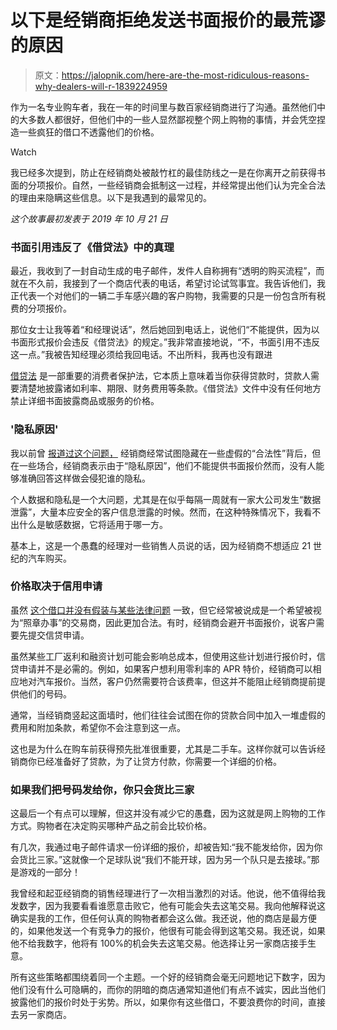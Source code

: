 # 以下是经销商拒绝发送书面报价的最荒谬的原因

> 原文：<https://jalopnik.com/here-are-the-most-ridiculous-reasons-why-dealers-will-r-1839224959>

作为一名专业购车者，我在一年的时间里与数百家经销商进行了沟通。虽然他们中的大多数人都很好，但他们中的一些人显然鄙视整个网上购物的事情，并会凭空捏造一些疯狂的借口不透露他们的价格。

Watch

我已经多次提到，防止在经销商处被敲竹杠的最佳防线之一是在你离开之前获得书面的分项报价。自然，一些经销商会抵制这一过程，并经常提出他们认为完全合法的理由来隐瞒这些信息。以下是我遇到的最常见的。

*这个故事最初发表于 2019 年 10 月 21 日*

### 书面引用违反了《借贷法》中的真理

最近，我收到了一封自动生成的电子邮件，发件人自称拥有“透明的购买流程”，而就在不久前，我接到了一个商店代表的电话，希望讨论试驾事宜。我告诉他们，我正代表一个对他们的一辆二手车感兴趣的客户购物，我需要的只是一份包含所有税费的分项报价。

那位女士让我等着“和经理说话”，然后她回到电话上，说他们“不能提供，因为以书面形式报价会违反《借贷法》的规定。”我非常直接地说，“不，书面引用不违反这一点。”我被告知经理必须给我回电话。不出所料，我再也没有跟进

[借贷法](https://www.ftc.gov/enforcement/statutes/truth-lending-act) 是一部重要的消费者保护法，它本质上意味着当你获得贷款时，贷款人需要清楚地披露诸如利率、期限、财务费用等条款。《借贷法》文件中没有任何地方禁止详细书面披露商品或服务的价格。

### '隐私原因'

我以前曾 [报道过这个问题，](https://jalopnik.com/this-is-the-most-insane-excuse-for-why-a-dealer-won-t-s-1823542922) 经销商经常试图隐藏在一些虚假的“合法性”背后，但在一些场合，经销商表示由于“隐私原因”，他们不能提供书面报价然而，没有人能够准确回答这样做会侵犯谁的隐私。

个人数据和隐私是一个大问题，尤其是在似乎每隔一周就有一家大公司发生“数据泄露”，大量本应安全的客户信息泄露的时候。然而，在这种特殊情况下，我看不出什么是敏感数据，它将适用于哪一方。

基本上，这是一个愚蠢的经理对一些销售人员说的话，因为经销商不想适应 21 世纪的汽车购买。

### 价格取决于信用申请

虽然 [这个借口并没有假装与某些法律问题](https://jalopnik.com/watch-out-for-dealers-who-say-the-price-of-the-car-depe-1827134507) 一致，但它经常被说成是一个希望被视为“照章办事”的交易商，因此更加合法。有时，经销商会避开书面报价，说客户需要先提交信贷申请。

虽然某些工厂返利和融资计划可能会影响总成本，但使用这些计划进行报价时，信贷申请并不是必需的。例如，如果客户想利用零利率的 APR 特价，经销商可以相应地对汽车报价。当然，客户仍然需要符合该费率，但这并不能阻止经销商提前提供他们的号码。

通常，当经销商竖起这面墙时，他们往往会试图在你的贷款合同中加入一堆虚假的费用和附加条款，希望你不会注意到这一点。

这也是为什么在购车前获得预先批准很重要，尤其是二手车。这样你就可以告诉经销商你已经准备好了贷款，为了让贷方付款，你需要一个详细的价格。

### 如果我们把号码发给你，你只会货比三家

这最后一个有点可以理解，但这并没有减少它的愚蠢，因为这就是网上购物的工作方式。购物者在决定购买哪种产品之前会比较价格。

有几次，我通过电子邮件请求一份详细的报价，却被告知:“我不能发给你，因为你会货比三家。”这就像一个足球队说“我们不能开球，因为另一个队只是去接球。”那是游戏的一部分！

我曾经和起亚经销商的销售经理进行了一次相当激烈的对话。他说，他不值得给我发数字，因为我要看看谁愿意击败它，他有可能会失去这笔交易。我向他解释说这确实是我的工作，但任何认真的购物者都会这么做。我还说，他的商店是最方便的，如果他发送一个有竞争力的报价，他很有可能会得到这笔交易。我还说，如果他不给我数字，他将有 100%的机会失去这笔交易。他选择让另一家商店接手生意。

所有这些策略都围绕着同一个主题。一个好的经销商会毫无问题地记下数字，因为他们没有什么可隐瞒的，而你的阴暗的商店通常知道他们有点不诚实，因此当他们披露他们的报价时处于劣势。所以，如果你有这些借口，不要浪费你的时间，直接去另一家商店。